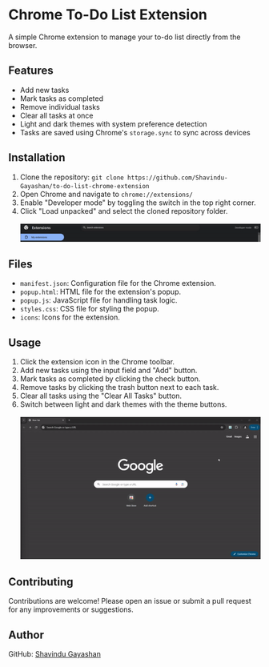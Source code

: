 # Chrome To-Do List Extension

A simple Chrome extension to manage your to-do list directly from the browser.

## Features

- Add new tasks
- Mark tasks as completed
- Remove individual tasks
- Clear all tasks at once
- Light and dark themes with system preference detection
- Tasks are saved using Chrome's `storage.sync` to sync across devices

## Installation

1. Clone the repository: `git clone https://github.com/Shavindu-Gayashan/to-do-list-chrome-extension`
2. Open Chrome and navigate to `chrome://extensions/`
3. Enable "Developer mode" by toggling the switch in the top right corner.
4. Click "Load unpacked" and select the cloned repository folder. <br><br>
   ![Switch to developer mode](./assets/img/chrome_developer_mode.gif)

## Files

- `manifest.json`: Configuration file for the Chrome extension.
- `popup.html`: HTML file for the extension's popup.
- `popup.js`: JavaScript file for handling task logic.
- `styles.css`: CSS file for styling the popup.
- `icons`: Icons for the extension.

## Usage

1. Click the extension icon in the Chrome toolbar.
2. Add new tasks using the input field and "Add" button.
3. Mark tasks as completed by clicking the check button.
4. Remove tasks by clicking the trash button next to each task.
5. Clear all tasks using the "Clear All Tasks" button.
6. Switch between light and dark themes with the theme buttons. <br><br>
![Usage](./assets/img/usage.gif)

## Contributing

Contributions are welcome! Please open an issue or submit a pull request for any improvements or suggestions.

## Author

GitHub: [Shavindu Gayashan](https://github.com/Shavindu-Gayashan)

